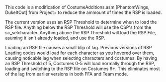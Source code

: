 This code is a modification of CostumeAdditions.asm [PhantomWings, DukeItOut] from Project+ to reduce the ammount of times the RSP is loaded. 

The current version uses an RSP Threshold to determine when to load the RSP file. Anything below the RSP Threshold will use the CSP's from the sc_selcharacter. Anything above the RSP Threshold will load the RSP File, asuming it isn't already loaded, and use the RSP.

Loading an RSP file causes a small blip of lag. Previous versions of RSP Loading codes would load for each character as you hovered over them, causing noticable lag when selecting characters and costumes. By having an RSP Threshold of 5, Costumes 0-5 will load normally through the RSP, loading and switching to the RSP file on Costumes 6+. This eliminates most of the lag from earlier versions in both FFA and Team mode.
